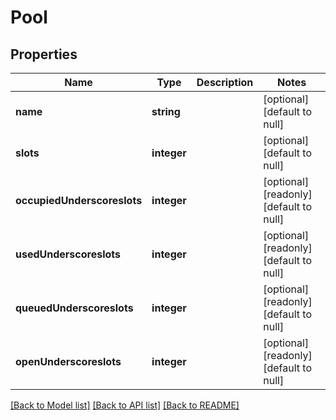 # Pool

## Properties
Name | Type | Description | Notes
------------ | ------------- | ------------- | -------------
**name** | **string** |  | [optional] [default to null]
**slots** | **integer** |  | [optional] [default to null]
**occupiedUnderscoreslots** | **integer** |  | [optional] [readonly] [default to null]
**usedUnderscoreslots** | **integer** |  | [optional] [readonly] [default to null]
**queuedUnderscoreslots** | **integer** |  | [optional] [readonly] [default to null]
**openUnderscoreslots** | **integer** |  | [optional] [readonly] [default to null]

[[Back to Model list]](../README.md#documentation-for-models) [[Back to API list]](../README.md#documentation-for-api-endpoints) [[Back to README]](../README.md)


